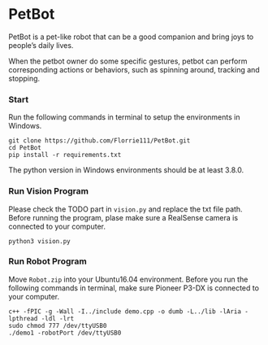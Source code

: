 # PetBot

PetBot is a pet-like robot that can be a good companion and bring joys to people’s daily lives.

When the petbot owner do some specific gestures, petbot can perform corresponding actions or behaviors, such as spinning around, tracking and stopping.

### Start
Run the following commands in terminal to setup the environments in Windows.
```
git clone https://github.com/Florrie111/PetBot.git
cd PetBot
pip install -r requirements.txt
```
The python version  in Windows environments should be at least 3.8.0.

### Run Vision Program
Please check the TODO part in ```vision.py``` and replace the txt file path.
Before running the program, plase make sure a RealSense camera is connected to your computer.
```
python3 vision.py
```

### Run Robot Program
Move ```Robot.zip``` into your Ubuntu16.04 environment.
Before you run the following commands in terminal, make sure Pioneer P3-DX is connected to your computer.
```
c++ -fPIC -g -Wall -I../include demo.cpp -o dumb -L../lib -lAria -lpthread -ldl -lrt
sudo chmod 777 /dev/ttyUSB0
./demo1 -robotPort /dev/ttyUSB0
```

